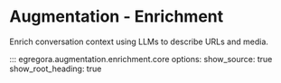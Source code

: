 # Augmentation - Enrichment

Enrich conversation context using LLMs to describe URLs and media.

::: egregora.augmentation.enrichment.core
    options:
      show_source: true
      show_root_heading: true
